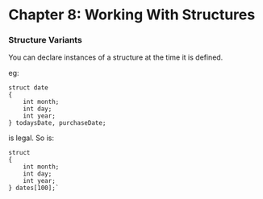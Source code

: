 # Chapter 8: Working With Structures

### Structure Variants
You can declare instances of a structure at the time it is defined.

eg:

    struct date
    {
        int month;
        int day;
        int year;
    } todaysDate, purchaseDate; 


is legal. So is:

    struct
    {
        int month;
        int day;
        int year;
    } dates[100];`
